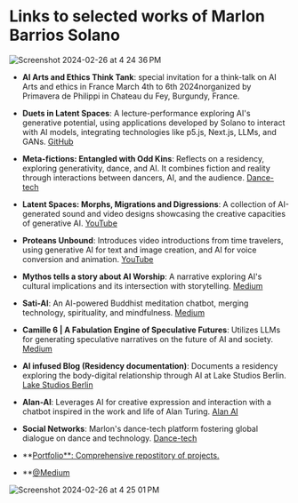 # Links to selected works of Marlon Barrios Solano

![Screenshot 2024-02-26 at 4 24 36 PM](https://github.com/marlonbarrios/selection-of-works/assets/90220317/cb0db104-0cb0-4b30-b303-24cdfe8437d5)

- **AI Arts and Ethics Think Tank**: special invitation for a think-talk on AI Arts and ethics in France March 4th to 6th 2024norganized by Primavera de Philippi in Chateau du Fey, Burgundy, France.
  
- **Duets in Latent Spaces**: A lecture-performance exploring AI's generative potential, using applications developed by Solano to interact with AI models, integrating technologies like p5.js, Next.js, LLMs, and GANs. [GitHub](https://github.com/marlonbarrios/duets-in-latent-space)

- **Meta-fictions: Entangled with Odd Kins**: Reflects on a residency, exploring generativity, dance, and AI. It combines fiction and reality through interactions between dancers, AI, and the audience. [Dance-tech](https://dance-tech.net/profiles/blogs/meta-fictions-entangled-with-odd-kins)

- **Latent Spaces: Morphs, Migrations and Digressions**: A collection of AI-generated sound and video designs showcasing the creative capacities of generative AI. [YouTube](https://www.youtube.com/playlist?list=PLC2ijZ2U-avigrHibNpeudp2hd4hrAWrS)

- **Proteans Unbound**: Introduces video introductions from time travelers, using generative AI for text and image creation, and AI for voice conversion and animation. [YouTube](https://www.youtube.com/playlist?list=PLC2ijZ2U-avgaSxiCO-ZA8wuiLFVsN4ez)

- **Mythos tells a story about AI Worship**: A narrative exploring AI's cultural implications and its intersection with storytelling. [Medium](https://medium.com/@marlon_21867/mythos-tells-a-story-about-ai-worship-3165e4ec0617)

- **Sati-AI**: An AI-powered Buddhist meditation chatbot, merging technology, spirituality, and mindfulness. [Medium](https://sati-ai.app/)

- **Camille 6 | A Fabulation Engine of Speculative Futures**: Utilizes LLMs for generating speculative narratives on the future of AI and society. [Medium](https://medium.com/@marlon_21867/camile-6-a-fabulation-engine-of-speculative-futures-7d6ed8b3eb19)

- **AI infused Blog (Residency documentation)**: Documents a residency exploring the body-digital relationship through AI at Lake Studios Berlin. [Lake Studios Berlin](https://lakestudiosberlin.com/event/body-digital-no-3/)

- **Alan-AI**: Leverages AI for creative expression and interaction with a chatbot inspired in the work and life of Alan Turing. [Alan AI](https://www.alan-ai.app/)

- **Social Networks**: Marlon's dance-tech platform fostering global dialogue on dance and technology. [Dance-tech](https://dance-tech.net/)

- **[Portfolio**: Comprehensive repostitory of projects.](https://marlonbarrios.github.io/)

- **[@Medium](https://medium.com/@marlon_21867)

![Screenshot 2024-02-26 at 4 25 01 PM](https://github.com/marlonbarrios/selection-of-works/assets/90220317/3b782e34-ceae-4a10-8278-4bceb5683dca)
